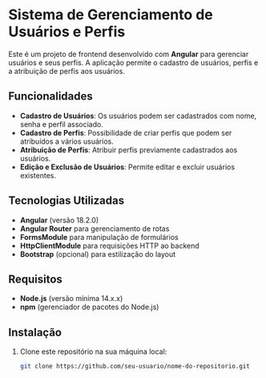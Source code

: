 # Sistema de Gerenciamento de Usuários e Perfis

Este é um projeto de frontend desenvolvido com **Angular** para gerenciar usuários e seus perfis. A aplicação permite o cadastro de usuários, perfis e a atribuição de perfis aos usuários.

## Funcionalidades

- **Cadastro de Usuários**: Os usuários podem ser cadastrados com nome, senha e perfil associado.
- **Cadastro de Perfis**: Possibilidade de criar perfis que podem ser atribuídos a vários usuários.
- **Atribuição de Perfis**: Atribuir perfis previamente cadastrados aos usuários.
- **Edição e Exclusão de Usuários**: Permite editar e excluir usuários existentes.

## Tecnologias Utilizadas

- **Angular** (versão 18.2.0)
- **Angular Router** para gerenciamento de rotas
- **FormsModule** para manipulação de formulários
- **HttpClientModule** para requisições HTTP ao backend
- **Bootstrap** (opcional) para estilização do layout

## Requisitos

- **Node.js** (versão mínima 14.x.x)
- **npm** (gerenciador de pacotes do Node.js)

## Instalação

1. Clone este repositório na sua máquina local:

   ```bash
   git clone https://github.com/seu-usuario/nome-do-repositorio.git
